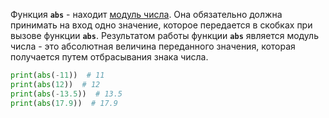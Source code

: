 Функция **`abs`** - находит [модуль числа](https://stepik.org/lesson/295597/step/2?unit=277267). Она обязательно должна принимать на вход одно значение, которое передается в скобках при вызове функции **`abs`**. Результатом работы функции **`abs`** является модуль числа - это абсолютная величина переданного значения, которая получается путем отбрасывания знака числа.

```python
print(abs(-11))  # 11
print(abs(12))  # 12
print(abs(-13.5))  # 13.5
print(abs(17.9))  # 17.9

```